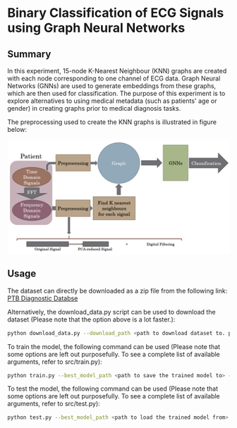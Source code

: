 # Binary Classification of ECG Signals using Graph Neural Networks

## Summary
In this experiment, 15-node K-Nearest Neighbour (KNN) graphs are created with each node corresponding to one channel of ECG data. Graph Neural Networks (GNNs) are used to generate embeddings from these graphs, which are then used for classification. The purpose of this experiment is to explore alternatives to using medical metadata (such as patients' age or gender) in creating graphs prior to medical diagnosis tasks.

The preprocessing used to create the KNN graphs is illustrated in figure below:

![alt text](https://github.com/MasoudMo/knn_gnn/blob/master/docs/knn_gnn.PNG?raw=true)

## Usage
The dataset can directly be downloaded as a zip file from the following link: 
[PTB Diagnostic Databse](https://www.physionet.org/content/ptbdb/1.0.0/)

Alternatively, the download_data.py script can be used to download the dataset (Please note that the option above is a lot faster.):
```sh
python download_data.py --download_path <path to download dataset to. preferably "../data"> 
```

To train the model, the following command can be used (Please note that some options are left out purposefully. To see a complete list of available arguments, refer to src/train.py):
```sh
python train.py --best_model_path <path to save the trained model to> --data_path <path to the dataset> --k <number of neighbours in KNN> --epochs <number of training epochs>
```

To test the model, the following command can be used (Please note that some options are left out purposefully. To see a complete list of available arguments, refer to src/test.py):
```sh
python test.py --best_model_path <path to load the trained model from> --data_path <path to the dataset> --k <number of neighbours in KNN>
```